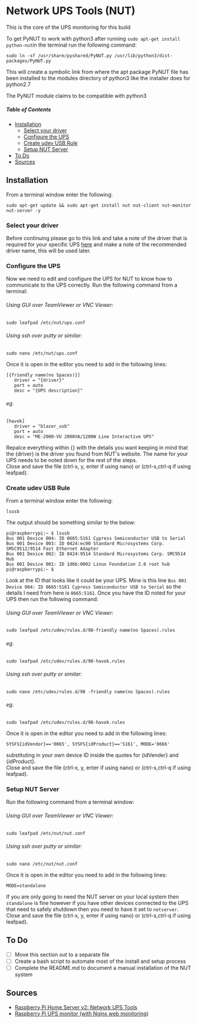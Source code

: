 # Network UPS Tools (NUT)
This is the core of the UPS monitoring for this build

To get PyNUT to work with python3 after running `sudo apt-get install python-nut`in the terminal run the following command:

```console
sudo ln -sf /usr/share/pyshared/PyNUT.py /usr/lib/python3/dist-packages/PyNUT.py
```

This will create a symbolic link from where the apt package PyNUT file has been installed to the modules directory of python3 like the installer does for python2.7

The PyNUT module claims to be compatible with python3

##### Table of Contents
* [Installation](#installation)
   * [Select your driver](#select-your-driver)
   * [Configure the UPS](#configure-the-ups)
   * [Create udev USB Rule](#create-udev-usb-rule)
   * [Setup NUT Server](#setup-nut-server)
* [To Do](#to-do)
* [Sources](#sources)

## Installation
From a terminal window enter the following:

```console
sudo apt-get update && sudo apt-get install nut nut-client nut-monitor nut-server -y
```
### Select your driver
Before continuing please go to this link and take a note of the driver that is required for your specific UPS [here](http://www.networkupstools.org/stable-hcl.html) and make a note of the recommended driver name, this will be used later.

### Configure the UPS
Now we need to edit and configure the UPS for NUT to know how to communicate to the UPS correctly. Run the following command from a terminal:   
###### Using GUI over TeamViewer or VNC Viewer:

```console
sudo leafpad /etc/nut/ups.conf
```
###### Using ssh over putty or similar:
```console
sudo nano /etc/nut/ups.conf
```
Once it is open in the editor you need to add in the following lines:
```
[{friendly name(no Spaces)}]
   driver = "{driver}"
   port = auto
   desc = "{UPS description}"
```
###### eg.
```
[havok]
   driver = "blazer_usb"
   port = auto
   desc = "ME-2000-VU 2000VA/1200W Line Interactive UPS"
```
Repalce everything within {} with the details you want keeping in mind that the {driver} is the driver you found from NUT's website. The name for your UPS needs to be noted down for the rest of the steps.   
Close and save the file (ctrl-x, y, enter if using nano) or (ctrl-s,ctrl-q if using leafpad).

### Create udev USB Rule
From a terminal window enter the following:
```console
lsusb
```
The output should be something similar to the below:
```console
pi@raspberrypi:~ $ lsusb
Bus 001 Device 004: ID 0665:5161 Cypress Semiconductor USB to Serial
Bus 001 Device 003: ID 0424:ec00 Standard Microsystems Corp. SMSC9512/9514 Fast Ethernet Adapter
Bus 001 Device 002: ID 0424:9514 Standard Microsystems Corp. SMC9514 Hub
Bus 001 Device 001: ID 1d6b:0002 Linux Foundation 2.0 root hub
pi@raspberrypi:~ $ 
```
Look at the ID that looks like it could be your UPS. Mine is this line `Bus 001 Device 004: ID 0665:5161 Cypress Semiconductor USB to Serial` so the details I need from here is `0665:5161`.
Once you have the ID noted for your UPS then run the following command:
###### Using GUI over TeamViewer or VNC Viewer:

```console
sudo leafpad /etc/udev/rules.d/98-friendly name(no Spaces).rules
```
###### eg.
```console
sudo leafpad /etc/udev/rules.d/98-havok.rules
```
###### Using ssh over putty or similar:
```console
sudo nano /etc/udev/rules.d/98 -friendly name(no Spaces).rules
```
###### eg.
```console
sudo leafpad /etc/udev/rules.d/98-havok.rules
```
Once it is open in the editor you need to add in the following lines:
```
SYSFS{idVendor}=='0065', SYSFS{idProduct}=='5161', MODE='0666'
```
substituting in your own device ID inside the quotes for {idVender} and {idProduct}.   
Close and save the file (ctrl-x, y, enter if using nano) or (ctrl-s,ctrl-q if using leafpad).

### Setup NUT Server
Run the following command from a terminal window:
###### Using GUI over TeamViewer or VNC Viewer:

```console
sudo leafpad /etc/nut/nut.conf
```
###### Using ssh over putty or similar:
```console
sudo nano /etc/nut/nut.conf
```
Once it is open in the editor you need to add in the following lines:
```
MODE=standalone
```
If you are only going to need the NUT server on your local system then `standalone` is fine however if you have other devices connected to the UPS that need to safely shutdown then you need to have it set to `netserver`.   
Close and save the file (ctrl-x, y, enter if using nano) or (ctrl-s,ctrl-q if using leafpad).
## To Do
- [ ] Move this section out to a separate file
- [ ] Create a bash script to automate most of the install and setup process
- [ ] Complete the README.md to document a manual installation of the NUT system

## Sources
* [Raspberry Pi Home Server v2: Network UPS Tools](https://melgrubb.com/2016/12/11/rphs-v2-ups/)
* [Raspberry Pi UPS monitor (with Nginx web monitoring)](https://loganmarchione.com/2017/02/raspberry-pi-ups-monitor-with-nginx-web-monitoring/)
